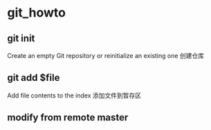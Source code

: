 # git_howto

## git init 
Create an empty Git repository or reinitialize an existing one
创建仓库

## git add $file
Add file contents to the index
添加文件到暂存区


## modify from remote master
